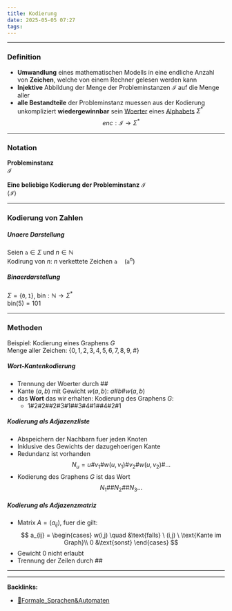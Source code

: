 ```yaml
---
title: Kodierung
date: 2025-05-05 07:27
tags: 
---
```


----

### Definition 
- **Umwandlung** eines mathematischen Modells in eine endliche Anzahl von **Zeichen**, welche von 
einem Rechner gelesen werden kann 
- **Injektive** Abbildung der Menge der Probleminstanzen $\mathcal{I}$ auf die Menge aller
- **alle Bestandteile** der Probleminstanz muessen aus der 
Kodierung unkompliziert **wiedergewinnbar** sein
[Woerter](woerter) eines [Alphabets](alphabet)
$\Sigma ^{*}$ 
$$
    enc:\mathcal{I}\to \Sigma ^{*} 
$$

---

### Notation 
**Probleminstanz** \
$\mathcal{I}$

**Eine beliebige Kodierung der Probleminstanz** $\mathcal{I}$ \
$\left< \mathcal{I} \right>$

---

### Kodierung von Zahlen
##### Unaere Darstellung
Seien $\texttt{a} \in \Sigma$ und $n\in \mathbb{N}$\
Kodirung von $n$: $n$ verkettete Zeichen $\texttt{a} \quad(\texttt{a}^{n})$

##### Binaerdarstellung 
$\Sigma = \{\texttt{0},\texttt{1}\}$, $\text{bin}: \mathbb{N}\to \Sigma ^{*}$\
$\text{bin}(5)=101$

---

### Methoden

Beispiel: Kodierung eines Graphens $G$\
Menge aller Zeichen: $\{0,1,2,3,4,5,6,7,8,9,\#\}$

##### Wort-Kantenkodierung
- Trennung der Woerter durch $\#\#$
- Kante $(a,b)$ mit Gewicht $w(a,b)$: $a\#b\#w(a,b)$
- das **Wort** das wir erhalten: Kodierung des Graphens $G$:
    - $1\#2\#2\#\#2\#3\#1\#\#3\#4\#1\#\#4\#2\#1$

##### Kodierung als Adjazenzliste
- Abspeichern der Nachbarn fuer jeden Knoten
- Inklusive des Gewichts der dazugehoerigen Kante
- Redundanz ist vorhanden
$$
    N_u = u\#v_{1}\#w(u,v_{1})\#v_{2}\#w(u,v_{2})\#\ldots 
$$
- Kodierung des Graphens $G$ ist das Wort
$$
    N_{1}\#\#N_{2}\#\#N_{3}\ldots 
$$

##### Kodierung als Adjazenzmatriz
- Matrix $A=(a_{ij})$, fuer die gilt:
$$
    a_{ij} = \begin{cases}
        w(i,j) \quad &\text{falls} \ (i,j) \ \text{Kante im Graph}\\
        0 &\text{sonst}
    \end{cases}
$$
- Gewicht 0 nicht erlaubt
- Trennung der Zeilen durch $\#\#$


----

----
**Backlinks:**
- [📁Formale_Sprachen&Automaten](📁Formale_Sprachen&Automaten)

